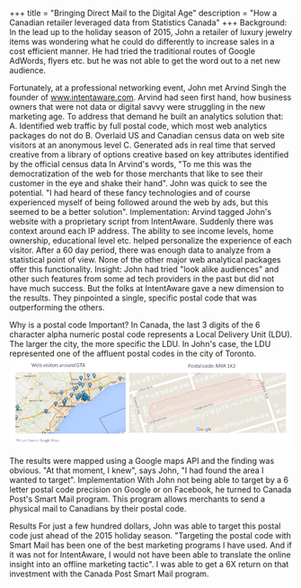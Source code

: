 +++
title = "Bringing Direct Mail to the Digital Age"
description = "How a Canadian retailer leveraged data from Statistics Canada"
+++
Background:
In the lead up to the holiday season of 2015, John a retailer of luxury jewelry items was wondering what he could do differently to increase sales in a cost efficient manner. He had tried the traditional routes of Google AdWords, flyers etc. but he was not able to get the word out to a net new audience.

Fortunately, at a professional networking event, John met Arvind Singh the founder of www.intentaware.com.  Arvind had seen first hand, how business owners that were not data or digital savvy were struggling in the new marketing age. To address that demand he built an analytics solution that:
A.	Identified web traffic by full postal code, which most web analytics packages do not do
B.	Overlaid US and Canadian census data on web site visitors at an anonymous level
C.	Generated ads in real time that served creative from a  library of options creative based on key attributes identified by the official census data
In Arvind's words, "To me this was the democratization of the web for those merchants that like to see their customer in the eye and shake their hand". John was quick to see the potential. "I had heard of these fancy technologies and of course experienced myself of being followed around the web by ads, but this seemed to be a better solution".
Implementation:
Arvind tagged John's website with a proprietary script from IntentAware. Suddenly there was context around each IP address. The ability to see income levels, home ownership, educational level etc. helped personalize the experience of each visitor. After a 60 day period, there was enough data to analyze from a statistical point of view. None of the other major web analytical packages offer this functionality.
Insight:
John had tried "look alike audiences" and other such features from some ad tech providers in the past but did not have much success.  But the folks at IntentAware gave a new dimension to the results. They pinpointed a single, specific postal code that was outperforming the others.

Why is a postal code Important?
In Canada, the last 3 digits of the 6 character alpha numeric postal code represents a Local Delivery Unit (LDU). The larger the city, the more specific the LDU. In John's case, the LDU represented one of the affluent postal codes in the city of Toronto.
![postal code targeting](https://github.com/vinpatel/intentaware/blob/master/static/direct_mail.png?raw=true)

The results were mapped using a Google maps API and the finding was obvious.  "At that moment, I knew", says John, "I had found the area I wanted to target".
Implementation
With John not being able to target by a 6 letter postal code precision on Google or on Facebook, he turned to Canada Post's Smart Mail program. This program allows merchants to send a physical mail to Canadians by their postal code.


Results
For just a few hundred dollars, John was able to target this postal code just ahead of the 2015 holiday season. "Targeting the postal code with Smart Mail has been one of the best marketing programs I have used. And if it was not for IntentAware, I would not have been able to translate the online insight into an offline marketing tactic".  I was able to get a 6X return on that investment with the Canada Post Smart Mail program.
